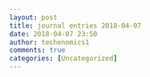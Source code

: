 ```yaml
---
layout: post
title: journal entries 2018-04-07
date: 2018-04-07 23:50
author: techenomics1
comments: true
categories: [Uncategorized]
---
```

